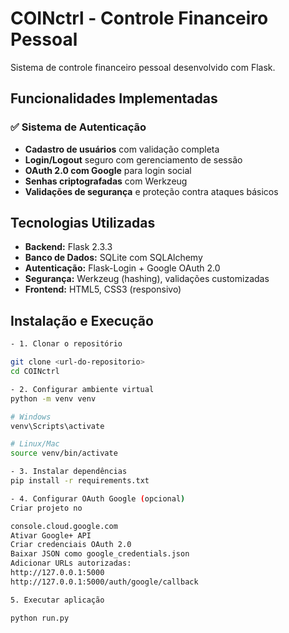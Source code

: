 # COINctrl - Controle Financeiro Pessoal

Sistema de controle financeiro pessoal desenvolvido com Flask.

## Funcionalidades Implementadas

### ✅ Sistema de Autenticação
- **Cadastro de usuários** com validação completa
- **Login/Logout** seguro com gerenciamento de sessão
- **OAuth 2.0 com Google** para login social
- **Senhas criptografadas** com Werkzeug
- **Validações de segurança** e proteção contra ataques básicos

## Tecnologias Utilizadas

- **Backend:** Flask 2.3.3
- **Banco de Dados:** SQLite com SQLAlchemy
- **Autenticação:** Flask-Login + Google OAuth 2.0
- **Segurança:** Werkzeug (hashing), validações customizadas
- **Frontend:** HTML5, CSS3 (responsivo)

## Instalação e Execução
```bash
- 1. Clonar o repositório

git clone <url-do-repositorio>
cd COINctrl 

- 2. Configurar ambiente virtual
python -m venv venv

# Windows
venv\Scripts\activate

# Linux/Mac
source venv/bin/activate

- 3. Instalar dependências
pip install -r requirements.txt

- 4. Configurar OAuth Google (opcional)
Criar projeto no 

console.cloud.google.com
Ativar Google+ API
Criar credenciais OAuth 2.0
Baixar JSON como google_credentials.json
Adicionar URLs autorizadas:
http://127.0.0.1:5000
http://127.0.0.1:5000/auth/google/callback

5. Executar aplicação

python run.py